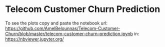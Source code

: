 # Telecom Customer Churn Prediction
To see the plots copy and paste the notebook url: 
https://github.com/AmelBelounnas/Telecom-Customer-Churn/blob/master/telecom-customer-churn-prediction.ipynb
in: https://nbviewer.jupyter.org/
